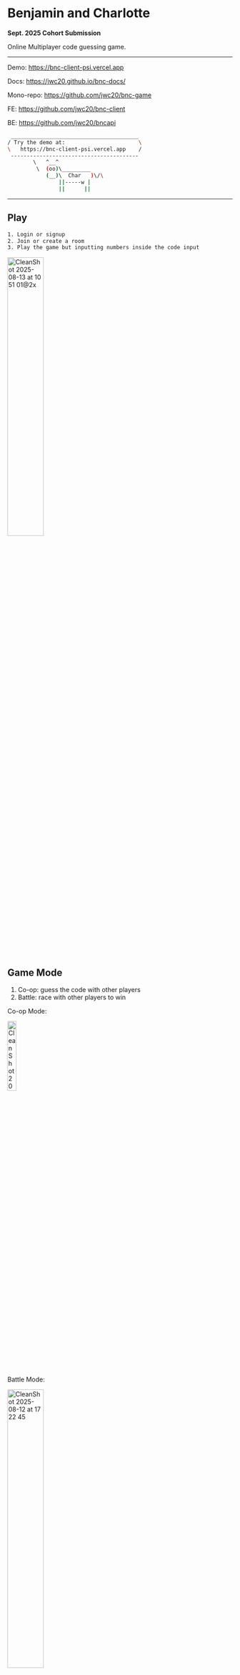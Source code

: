 # Benjamin and Charlotte

**Sept. 2025 Cohort Submission**

Online Multiplayer code guessing game. 

---

Demo: https://bnc-client-psi.vercel.app

Docs: https://jwc20.github.io/bnc-docs/

Mono-repo: https://github.com/jwc20/bnc-game

FE: https://github.com/jwc20/bnc-client

BE: https://github.com/jwc20/bncapi


```bash
 ________________________________________
/ Try the demo at:                       \
\   https://bnc-client-psi.vercel.app    /
 ----------------------------------------
        \   ^__^
         \  (oo)\_________
            (__)\  Char   )\/\
                ||-----w |
                ||      ||
```

---

## Play

```bash
1. Login or signup
2. Join or create a room
3. Play the game but inputting numbers inside the code input
```

<img src="https://github.com/user-attachments/assets/82b31f80-5987-4169-a217-b8c65acf6387" alt="CleanShot 2025-08-13 at 10 51 01@2x" width="40%">


## Game Mode

1. Co-op: guess the code with other players
2. Battle: race with other players to win


Co-op Mode:

<img src="https://github.com/user-attachments/assets/c501155e-e6f4-470f-ba8d-35458daf3968" alt="CleanShot 2025-08-13 at 07 08 51" width="20%">



Battle Mode:

<img src="https://github.com/user-attachments/assets/dbcb2ac6-ce83-4a46-a8e5-f1f8a884bed2" alt="CleanShot 2025-08-12 at 17 22 45" width="40%">



---

## Installation

Clone this repo and run:

```bash
git submodule update --init --recursive
```

Here are two ways to start the project:

**Option 1: With startup script**
Run the provided startup script to initialize and launch the project automatically.

**Option 2: Manual start**
Start the project manually without using the startup script.

---

### Option 1

```bash
# start deployment in local
chmod +x deploy.sh
./deploy.sh
```

```bash
# setup and migrate postgres database
./bncapi/setup_dev_db.sh
```

```bash
# stop deployment
chmod +x shutdown.sh
./shutdown.sh
```

---

### Option 2

#### Start frontend

Open a terminal and run:

```bash
cd bnc-client

yarn install
yarn dev
```

#### Start backend

Open another terminal and run:

```bash
cd bncapi
# start .venv
pip install -r requirements.txt
python manage.py migrate
python manage.py runserver
```

#### Start Postgres

```bash
docker pull postgres:17-alpine
```

#### Start Redis

```bash
docker pull redis:7.2.7-alpine
```

